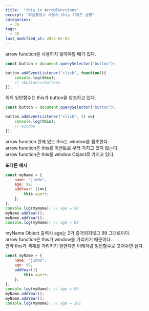 ```yaml
---
title:  "this in ArrowFunctions"
excerpt: "화살표함수 사용시 this 키워드 설명"
categories:
  - JS
tags:
  - JS
last_modified_at: 2023-02-02
---
```


arrow function을 사용하지 않아야할 때가 있다.

```js
const button = document.querySelector("button");

button.addEventListener("click", function(){
    console.log(this);
    // <button></button>
});
```
위의 일반함수는 this가 button을 참조하고 있다.

```js
const button = document.querySelector("button");

button.addEventListener("click", () =>{
    console.log(this);
    // window
});
```
arrow function 안에 있는 this는 window를 참조한다.  
arrow function은 this를 이벤트로 부터 가지고 있지 않는다.  
arrow function은 this를 window Object로 가지고 있다.  
  
**또다른 예시**   
```js
const myName = {
    name: "jinHo",
    age: 99,
    addYear: ()=>{
        this.age++;
    },
};
console.log(myName); // age = 99
myName.addYear();
myName.addYear();
console.log(myName); // age = 99
```
myName Object 출력시 age는 2가 증가되지않고 99 그대로이다.  
arrow function은 this가 window를 가리키기 때문이다.  
만약 this가 객체를 가리키기 원한다면 아래처럼 일반함수로 고쳐주면 된다.

```js
const myName = {
    name: "jinHo",
    age: 99,
    addYear(){
        this.age++;
    },
};
console.log(myName); // age = 99
myName.addYear();
myName.addYear();
console.log(myName); // age = 101
```
